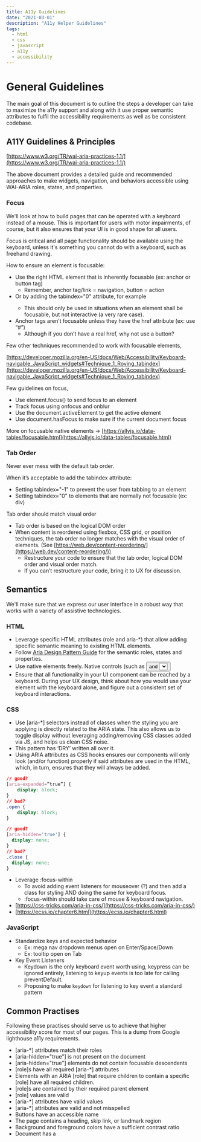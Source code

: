 ```yaml
---
title: A11y Guidelines
date: "2021-03-01"
description: "A11y Helper Guidelines"
tags:
  - html
  - css
  - javascript
  - a11y
  - accessibility
---
```


# General Guidelines

The main goal of this document is to outline the steps a developer can take to maximize the a11y support and along with it use proper semantic attributes to fulfil the accessibility requirements as well as be consistent codebase.

## A11Y Guidelines & Principles

[https://www.w3.org/TR/wai-aria-practices-1.1/](https://www.w3.org/TR/wai-aria-practices-1.1/)

The above document provides a detailed guide and recommended approaches to make widgets, navigation, and behaviors accessible using  WAI-ARIA roles, states, and properties.

### Focus

We'll look at how to build pages that can be operated with a keyboard instead of a mouse. This is important for users with motor impairments, of course, but it also ensures that your UI is in good shape for all users.

Focus is critical and all page functionality should be available using the keyboard, unless it's something you cannot do with a keyboard, such as freehand drawing.

How to ensure an element is focusable:

- Use the right HTML element that is inherently focusable (ex: anchor or button tag)
    - Remember, anchor tag/link = navigation, button = action
- Or by adding the tabindex="0" attribute, for example <div tabindex="0">
    - This should only be used in situations when an element shall be focusable, but not interactive (a very rare case).
- Anchor tags aren’t focusable unless they have the href attribute (ex: use “#”)
    - Although if you don’t have a real href, why not use a button?

Few other techniques recommended to work with focusable elements,

[https://developer.mozilla.org/en-US/docs/Web/Accessibility/Keyboard-navigable_JavaScript_widgets#Technique_1_Roving_tabindex](https://developer.mozilla.org/en-US/docs/Web/Accessibility/Keyboard-navigable_JavaScript_widgets#Technique_1_Roving_tabindex)

Few guidelines on focus,

- Use element.focus() to send focus to an element
- Track focus using onfocus and onblur
- Use the document.activeElement to get the active element
- Use document.hasFocus to make sure if the current document focus

More on focusable native elements → [https://allyjs.io/data-tables/focusable.html](https://allyjs.io/data-tables/focusable.html)

### Tab Order

Never ever mess with the default tab order.

When it’s acceptable to add the tabindex attribute:

- Setting tabindex="-1" to prevent the user from tabbing to an element
- Setting tabindex="0" to elements that are normally not focusable (ex: div)

Tab order should match visual order

- Tab order is based on the logical DOM order
- When content is reordered using flexbox, CSS grid, or position techniques, the tab order no longer matches with the visual order of elements. (See [https://web.dev/content-reordering/](https://web.dev/content-reordering/))
    - Restructure your code to ensure that the tab order, logical DOM order and visual order match.
    - If you can’t restructure your code, bring it to UX for discussion.

## Semantics

We'll make sure that we express our user interface in a robust way that works with a variety of assistive technologies.

### HTML

- Leverage specific HTML attributes (role and aria-*) that allow adding specific semantic meaning to existing HTML elements.
- Follow [Aria Design Pattern Guide](https://www.w3.org/TR/wai-aria-practices/#aria_ex) for the semantic roles, states and properties.
- Use native elements freely. Native controls (such as <button> and <select>) have accessibility built-in by the browser. They are focusable using the tab key, respond to keyboard events (like Enter, space and arrow keys), and have semantic roles, states and properties used by accessibility tools by default.
- Ensure that all functionality in your UI component can be reached by a keyboard. During your UX design, think about how you would use your element with the keyboard alone, and figure out a consistent set of keyboard interactions.

### CSS

- Use [aria-*] selectors instead of classes when the styling you are applying is directly related to the ARIA state. This also allows us to toggle display without leveraging adding/removing CSS classes added via JS, and helps us clean CSS noise.
- This pattern has ‘DRY’ written all over it.
- Using ARIA attributes as CSS hooks ensures our components will only look (and/or function) properly if said attributes are used in the HTML, which, in turn, ensures that they will always be added.

```css
// good?
[aria-expanded=”true”] { 
    display: block; 
}
// bad?
.open {
    display: block; 
}
```

```css
// good?
[aria-hidden='true'] {
  display: none;
}
// bad?
.close {
  display: none;
}
```

- Leverage :focus-within
    - To avoid adding event listeners for mouseover (?) and then add a class for styling AND doing the same for keyboard focus.
    - :focus-within should take care of mouse & keyboard navigation.
- [https://css-tricks.com/aria-in-css/](https://css-tricks.com/aria-in-css/)
- [https://ecss.io/chapter6.html](https://ecss.io/chapter6.html)

### JavaScript

- Standardize keys and expected behavior
    - Ex: mega nav dropdown menus open on Enter/Space/Down
    - Ex: tooltip open on Tab
- Key Event Listeners
    - Keydown is the only keyboard event worth using, keypress can be ignored entirely, listening to keyup events is too late for calling preventDefault.
    - Proposing to make `keydown` for listening to key event a standard pattern

## Common Practises

Following these practises should serve us to achieve that higher accessibility score for most of our pages. This is a dump from Google lighthouse a11y requirements.

- [aria-*] attributes match their roles
- [aria-hidden="true"] is not present on the document <body>
- [aria-hidden="true"] elements do not contain focusable descendents
- [role]s have all required [aria-*] attributes
- Elements with an ARIA [role] that require children to contain a specific [role] have all required children.
- [role]s are contained by their required parent element
- [role] values are valid
- [aria-*] attributes have valid values
- [aria-*] attributes are valid and not misspelled
- Buttons have an accessible name
- The page contains a heading, skip link, or landmark region
- Background and foreground colors have a sufficient contrast ratio
- Document has a <title> element
- [id] attributes on active, focusable elements are unique
- ARIA IDs are unique
- Heading elements appear in a sequentially-descending order
- <html> element has a [lang] attribute
- <html> element has a valid value for its [lang] attribute
- Image elements have [alt] attributes
- Form elements have associated labels
- Lists contain only <li> elements and script supporting elements (<script> and <template>).
- List items (<li>) are contained within <ul> or <ol> parent elements
- [user-scalable="no"] is not used in the <meta name="viewport"> element and the [maximum-scale] attribute is not less than 5.
- No element has a [tabindex] value greater than 0
- button, link, and menuitem elements have accessible names
- ARIA input fields have accessible names
- ARIA meter elements have accessible names
- ARIA progressbar elements have accessible names
- ARIA toggle fields have accessible names
- ARIA tooltip elements have accessible names
- ARIA treeitem elements have accessible names
- No form fields have multiple labels
- <frame> or <iframe> elements have a title
- <input type="image"> elements have [alt] text
- The document does not use <meta http-equiv="refresh">
- <object> elements have [alt] text
- Cells in a <table> element that use the [headers] attribute refer to table cells within the same table.
- <th> elements and elements with [role="columnheader"/"rowheader"] have data cells they describe.
- <video> elements contain a <track> element with [kind="captions"]

## Resources

[https://developers.google.com/web/updates/2021/02/devtools#accesibility-tree](https://developers.google.com/web/updates/2021/02/devtools#accesibility-tree)

[https://developers.google.com/web/fundamentals/accessibility](https://developers.google.com/web/fundamentals/accessibility)
